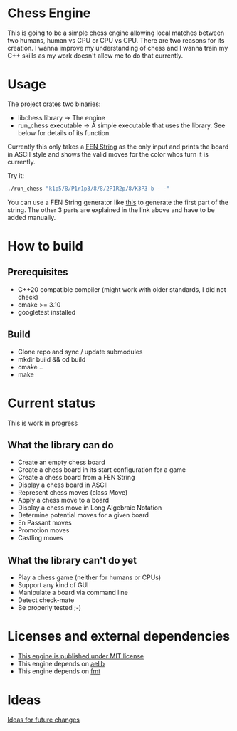 # Chess Engine

This is going to be a simple chess engine allowing local matches between two humans, human vs CPU or CPU vs CPU.
There are two reasons for its creation. I wanna improve my understanding of chess and I wanna train my C++ skills
as my work doesn't allow me to do that currently.

# Usage

The project crates two binaries:
* libchess library -> The engine
* run_chess executable -> A simple executable that uses the library. See below for details of its function.

Currently this only takes a [FEN String](https://www.chess.com/terms/fen-chess#en-passant-targets) as the only input
and prints the board in ASCII style and shows the valid moves for the color whos turn it is currently.

Try it: 
```bash
./run_chess "k1p5/8/P1r1p3/8/8/2P1R2p/8/K3P3 b - -"
```

You can use a FEN String generator like [this](http://www.netreal.de/Forsyth-Edwards-Notation/index.php) to
generate the first part of the string. The other 3 parts are explained in the link above and have to be added
manually.

# How to build

## Prerequisites

* C++20 compatible compiler (might work with older standards, I did not check)
* cmake >= 3.10
* googletest installed

## Build

* Clone repo and sync / update submodules
* mkdir build && cd build
* cmake ..
* make

# Current status

This is work in progress

## What the library can do

* Create an empty chess board
* Create a chess board in its start configuration for a game
* Create a chess board from a FEN String
* Display a chess board in ASCII
* Represent chess moves (class Move)
* Apply a chess move to a board
* Display a chess move in Long Algebraic Notation
* Determine potential moves for a given board
* En Passant moves
* Promotion moves
* Castling moves

## What the library can't do yet

* Play a chess game (neither for humans or CPUs)
* Support any kind of GUI
* Manipulate a board via command line
* Detect check-mate
* Be properly tested  ;-)

# Licenses and external dependencies

* [This engine is published under MIT license](LICENSE)
* This engine depends on [aelib](https://github.com/minusbrain/aelib)
* This engine depends on [fmt](https://github.com/fmtlib/fmt)

# Ideas

[Ideas for future changes](ideas.md)